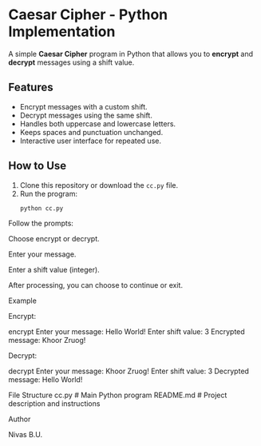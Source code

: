 # Caesar Cipher - Python Implementation

A simple **Caesar Cipher** program in Python that allows you to **encrypt** and **decrypt** messages using a shift value.

## Features

- Encrypt messages with a custom shift.
- Decrypt messages using the same shift.
- Handles both uppercase and lowercase letters.
- Keeps spaces and punctuation unchanged.
- Interactive user interface for repeated use.

## How to Use

1. Clone this repository or download the `cc.py` file.
2. Run the program:
   ```bash
   python cc.py


Follow the prompts:

Choose encrypt or decrypt.

Enter your message.

Enter a shift value (integer).

After processing, you can choose to continue or exit.

Example

Encrypt:

encrypt
Enter your message: Hello World!
Enter shift value: 3
Encrypted message: Khoor Zruog!


Decrypt:

decrypt
Enter your message: Khoor Zruog!
Enter shift value: 3
Decrypted message: Hello World!

File Structure
cc.py       # Main Python program
README.md   # Project description and instructions

Author

Nivas B.U.

